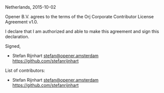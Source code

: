 Netherlands, 2015-10-02

Opener B.V. agrees to the terms of the Orj Corporate Contributor License
Agreement v1.0.

I declare that I am authorized and able to make this agreement and sign this
declaration.

Signed,

*  Stefan Rijnhart stefan@opener.amsterdam https://github.com/stefanrijnhart

List of contributors:

*  Stefan Rijnhart stefan@opener.amsterdam https://github.com/stefanrijnhart
